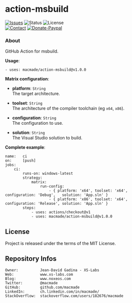 action-msbuild
==============

[![Issues](http://img.shields.io/github/issues/macmade/action-msbuild.svg?logo=github)](https://github.com/macmade/action-msbuild/issues)
![Status](https://img.shields.io/badge/status-active-brightgreen.svg?logo=git)
![License](https://img.shields.io/badge/license-mit-brightgreen.svg?logo=open-source-initiative)  
[![Contact](https://img.shields.io/badge/follow-@macmade-blue.svg?logo=twitter&style=social)](https://twitter.com/macmade)
[![Donate-Paypal](https://img.shields.io/badge/donate-paypal-pink.svg?logo=github-sponsors&style=social)](https://paypal.me/xslabs)

### About

GitHub Action for msbuild.

**Usage**:

    - uses: macmade/action-msbuild@v1.0.0

**Matrix configuration**:

  - **platform**: `String`  
    The target architecture.
    
  - **toolset**: `String`  
    The architecture of the compiler toolchain (eg `x64`, `x86`).
    
  - **configuration**: `String`  
    The configuration to use.
    
  - **solution**: `String`  
    The Visual Studio solution to build.  
    
**Complete example**:

    name:   ci
    on:     [push]
    jobs:
        ci:
            runs-on: windows-latest
            strategy:
                matrix:
                    run-config:
                        - { platform: 'x64', toolset: 'x64', configuration: 'Debug',   solution: 'App.sln' }
                        - { platform: 'x86', toolset: 'x64', configuration: 'Release', solution: 'App.sln' }
            steps:
                - uses: actions/checkout@v1
                - uses: macmade/action-msbuild@v1.0.0

License
-------

Project is released under the terms of the MIT License.

Repository Infos
----------------

    Owner:          Jean-David Gadina - XS-Labs
    Web:            www.xs-labs.com
    Blog:           www.noxeos.com
    Twitter:        @macmade
    GitHub:         github.com/macmade
    LinkedIn:       ch.linkedin.com/in/macmade/
    StackOverflow:  stackoverflow.com/users/182676/macmade
